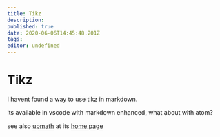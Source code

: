 ```yaml
---
title: Tikz
description: 
published: true
date: 2020-06-06T14:45:48.201Z
tags: 
editor: undefined
---
```


# Tikz

I havent found a way to use tikz in markdown.

its available in vscode with markdown enhanced, what about with atom?


see also [upmath](/University/Documentation/Tikz/upmath) at its [home page](https://upmath.me/)